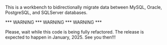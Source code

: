 This is a workbench to bidirectionally migrate data between MySQL, Oracle, PostgreSQL, and SQLServer databases.


*** WARNING *** WARNING *** WARNING ***

Please, wait while this code is being fully refactored.
The release is expected to happen in January, 2025.
See you then!!!